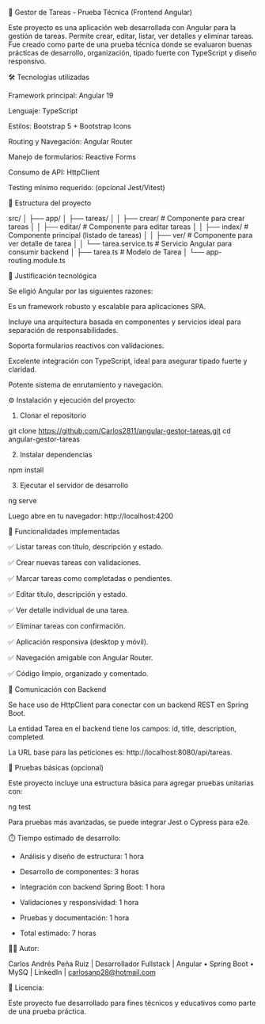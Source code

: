 📝 Gestor de Tareas - Prueba Técnica (Frontend Angular)

Este proyecto es una aplicación web desarrollada con Angular para la gestión de tareas. Permite crear, editar, listar, ver detalles y eliminar tareas. Fue creado como parte de una prueba técnica donde se evaluaron buenas prácticas de desarrollo, organización, tipado fuerte con TypeScript y diseño responsivo.

🛠️ Tecnologías utilizadas

Framework principal: Angular 19

Lenguaje: TypeScript

Estilos: Bootstrap 5 + Bootstrap Icons

Routing y Navegación: Angular Router

Manejo de formularios: Reactive Forms

Consumo de API: HttpClient

Testing mínimo requerido: (opcional Jest/Vitest)

📁 Estructura del proyecto

src/
│
├── app/
│   ├── tareas/
│   │   ├── crear/         # Componente para crear tareas
│   │   ├── editar/        # Componente para editar tareas
│   │   ├── index/         # Componente principal (listado de tareas)
│   │   ├── ver/           # Componente para ver detalle de tarea
│   │   └── tarea.service.ts  # Servicio Angular para consumir backend
│   ├── tarea.ts           # Modelo de Tarea
│   └── app-routing.module.ts

🚀 Justificación tecnológica

Se eligió Angular por las siguientes razones:

Es un framework robusto y escalable para aplicaciones SPA.

Incluye una arquitectura basada en componentes y servicios ideal para separación de responsabilidades.

Soporta formularios reactivos con validaciones.

Excelente integración con TypeScript, ideal para asegurar tipado fuerte y claridad.

Potente sistema de enrutamiento y navegación.

⚙️ Instalación y ejecución del proyecto:

1. Clonar el repositorio

git clone https://github.com/Carlos2811/angular-gestor-tareas.git
cd angular-gestor-tareas

2. Instalar dependencias

npm install

3. Ejecutar el servidor de desarrollo

ng serve

Luego abre en tu navegador: http://localhost:4200

🔧 Funcionalidades implementadas

✅ Listar tareas con título, descripción y estado.

✅ Crear nuevas tareas con validaciones.

✅ Marcar tareas como completadas o pendientes.

✅ Editar título, descripción y estado.

✅ Ver detalle individual de una tarea.

✅ Eliminar tareas con confirmación.

✅ Aplicación responsiva (desktop y móvil).

✅ Navegación amigable con Angular Router.

✅ Código limpio, organizado y comentado.

🔀 Comunicación con Backend

Se hace uso de HttpClient para conectar con un backend REST en Spring Boot.

La entidad Tarea en el backend tiene los campos: id, title, description, completed.

La URL base para las peticiones es: http://localhost:8080/api/tareas.

🧰 Pruebas básicas (opcional)

Este proyecto incluye una estructura básica para agregar pruebas unitarias con:

ng test

Para pruebas más avanzadas, se puede integrar Jest o Cypress para e2e.


⏱️ Tiempo estimado de desarrollo:

- Análisis y diseño de estructura: 1 hora

- Desarrollo de componentes: 3 horas

- Integración con backend Spring Boot: 1 hora

- Validaciones y responsividad: 1 hora

- Pruebas y documentación: 1 hora

- Total estimado: 7 horas

👨‍💻 Autor:

Carlos Andrés Peña Ruiz | Desarrollador Fullstack | Angular • Spring Boot • MySQ | LinkedIn | carlosanp28@hotmail.com

📄 Licencia:

Este proyecto fue desarrollado para fines técnicos y educativos como parte de una prueba práctica.
